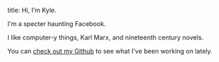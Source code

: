 title: Hi, I’m Kyle.

I'm a specter haunting Facebook.

I like computer-y things, Karl Marx, and nineteenth century novels.

You can [check out my Github](http://github.com/kylerjohnston) to see what I've been working on lately.
